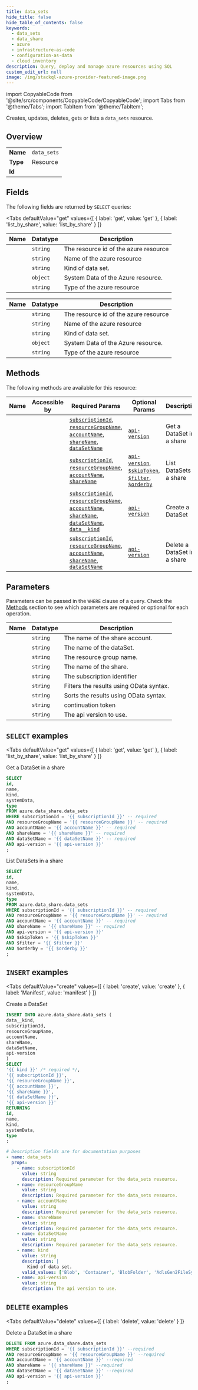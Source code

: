 ```yaml
--- 
title: data_sets
hide_title: false
hide_table_of_contents: false
keywords:
  - data_sets
  - data_share
  - azure
  - infrastructure-as-code
  - configuration-as-data
  - cloud inventory
description: Query, deploy and manage azure resources using SQL
custom_edit_url: null
image: /img/stackql-azure-provider-featured-image.png
---
```


import CopyableCode from '@site/src/components/CopyableCode/CopyableCode';
import Tabs from '@theme/Tabs';
import TabItem from '@theme/TabItem';

Creates, updates, deletes, gets or lists a <code>data_sets</code> resource.

## Overview
<table><tbody>
<tr><td><b>Name</b></td><td><code>data_sets</code></td></tr>
<tr><td><b>Type</b></td><td>Resource</td></tr>
<tr><td><b>Id</b></td><td><CopyableCode code="azure.data_share.data_sets" /></td></tr>
</tbody></table>

## Fields

The following fields are returned by `SELECT` queries:

<Tabs
    defaultValue="get"
    values={[
        { label: 'get', value: 'get' },
        { label: 'list_by_share', value: 'list_by_share' }
    ]}
>
<TabItem value="get">

<table>
<thead>
    <tr>
    <th>Name</th>
    <th>Datatype</th>
    <th>Description</th>
    </tr>
</thead>
<tbody>
<tr>
    <td><CopyableCode code="id" /></td>
    <td><code>string</code></td>
    <td>The resource id of the azure resource</td>
</tr>
<tr>
    <td><CopyableCode code="name" /></td>
    <td><code>string</code></td>
    <td>Name of the azure resource</td>
</tr>
<tr>
    <td><CopyableCode code="kind" /></td>
    <td><code>string</code></td>
    <td>Kind of data set.</td>
</tr>
<tr>
    <td><CopyableCode code="systemData" /></td>
    <td><code>object</code></td>
    <td>System Data of the Azure resource.</td>
</tr>
<tr>
    <td><CopyableCode code="type" /></td>
    <td><code>string</code></td>
    <td>Type of the azure resource</td>
</tr>
</tbody>
</table>
</TabItem>
<TabItem value="list_by_share">

<table>
<thead>
    <tr>
    <th>Name</th>
    <th>Datatype</th>
    <th>Description</th>
    </tr>
</thead>
<tbody>
<tr>
    <td><CopyableCode code="id" /></td>
    <td><code>string</code></td>
    <td>The resource id of the azure resource</td>
</tr>
<tr>
    <td><CopyableCode code="name" /></td>
    <td><code>string</code></td>
    <td>Name of the azure resource</td>
</tr>
<tr>
    <td><CopyableCode code="kind" /></td>
    <td><code>string</code></td>
    <td>Kind of data set.</td>
</tr>
<tr>
    <td><CopyableCode code="systemData" /></td>
    <td><code>object</code></td>
    <td>System Data of the Azure resource.</td>
</tr>
<tr>
    <td><CopyableCode code="type" /></td>
    <td><code>string</code></td>
    <td>Type of the azure resource</td>
</tr>
</tbody>
</table>
</TabItem>
</Tabs>

## Methods

The following methods are available for this resource:

<table>
<thead>
    <tr>
    <th>Name</th>
    <th>Accessible by</th>
    <th>Required Params</th>
    <th>Optional Params</th>
    <th>Description</th>
    </tr>
</thead>
<tbody>
<tr>
    <td><a href="#get"><CopyableCode code="get" /></a></td>
    <td><CopyableCode code="select" /></td>
    <td><a href="#parameter-subscriptionId"><code>subscriptionId</code></a>, <a href="#parameter-resourceGroupName"><code>resourceGroupName</code></a>, <a href="#parameter-accountName"><code>accountName</code></a>, <a href="#parameter-shareName"><code>shareName</code></a>, <a href="#parameter-dataSetName"><code>dataSetName</code></a></td>
    <td><a href="#parameter-api-version"><code>api-version</code></a></td>
    <td>Get a DataSet in a share</td>
</tr>
<tr>
    <td><a href="#list_by_share"><CopyableCode code="list_by_share" /></a></td>
    <td><CopyableCode code="select" /></td>
    <td><a href="#parameter-subscriptionId"><code>subscriptionId</code></a>, <a href="#parameter-resourceGroupName"><code>resourceGroupName</code></a>, <a href="#parameter-accountName"><code>accountName</code></a>, <a href="#parameter-shareName"><code>shareName</code></a></td>
    <td><a href="#parameter-api-version"><code>api-version</code></a>, <a href="#parameter-$skipToken"><code>$skipToken</code></a>, <a href="#parameter-$filter"><code>$filter</code></a>, <a href="#parameter-$orderby"><code>$orderby</code></a></td>
    <td>List DataSets in a share</td>
</tr>
<tr>
    <td><a href="#create"><CopyableCode code="create" /></a></td>
    <td><CopyableCode code="insert" /></td>
    <td><a href="#parameter-subscriptionId"><code>subscriptionId</code></a>, <a href="#parameter-resourceGroupName"><code>resourceGroupName</code></a>, <a href="#parameter-accountName"><code>accountName</code></a>, <a href="#parameter-shareName"><code>shareName</code></a>, <a href="#parameter-dataSetName"><code>dataSetName</code></a>, <a href="#parameter-data__kind"><code>data__kind</code></a></td>
    <td><a href="#parameter-api-version"><code>api-version</code></a></td>
    <td>Create a DataSet </td>
</tr>
<tr>
    <td><a href="#delete"><CopyableCode code="delete" /></a></td>
    <td><CopyableCode code="delete" /></td>
    <td><a href="#parameter-subscriptionId"><code>subscriptionId</code></a>, <a href="#parameter-resourceGroupName"><code>resourceGroupName</code></a>, <a href="#parameter-accountName"><code>accountName</code></a>, <a href="#parameter-shareName"><code>shareName</code></a>, <a href="#parameter-dataSetName"><code>dataSetName</code></a></td>
    <td><a href="#parameter-api-version"><code>api-version</code></a></td>
    <td>Delete a DataSet in a share</td>
</tr>
</tbody>
</table>

## Parameters

Parameters can be passed in the `WHERE` clause of a query. Check the [Methods](#methods) section to see which parameters are required or optional for each operation.

<table>
<thead>
    <tr>
    <th>Name</th>
    <th>Datatype</th>
    <th>Description</th>
    </tr>
</thead>
<tbody>
<tr id="parameter-accountName">
    <td><CopyableCode code="accountName" /></td>
    <td><code>string</code></td>
    <td>The name of the share account.</td>
</tr>
<tr id="parameter-dataSetName">
    <td><CopyableCode code="dataSetName" /></td>
    <td><code>string</code></td>
    <td>The name of the dataSet.</td>
</tr>
<tr id="parameter-resourceGroupName">
    <td><CopyableCode code="resourceGroupName" /></td>
    <td><code>string</code></td>
    <td>The resource group name.</td>
</tr>
<tr id="parameter-shareName">
    <td><CopyableCode code="shareName" /></td>
    <td><code>string</code></td>
    <td>The name of the share.</td>
</tr>
<tr id="parameter-subscriptionId">
    <td><CopyableCode code="subscriptionId" /></td>
    <td><code>string</code></td>
    <td>The subscription identifier</td>
</tr>
<tr id="parameter-$filter">
    <td><CopyableCode code="$filter" /></td>
    <td><code>string</code></td>
    <td>Filters the results using OData syntax.</td>
</tr>
<tr id="parameter-$orderby">
    <td><CopyableCode code="$orderby" /></td>
    <td><code>string</code></td>
    <td>Sorts the results using OData syntax.</td>
</tr>
<tr id="parameter-$skipToken">
    <td><CopyableCode code="$skipToken" /></td>
    <td><code>string</code></td>
    <td>continuation token</td>
</tr>
<tr id="parameter-api-version">
    <td><CopyableCode code="api-version" /></td>
    <td><code>string</code></td>
    <td>The api version to use.</td>
</tr>
</tbody>
</table>

## `SELECT` examples

<Tabs
    defaultValue="get"
    values={[
        { label: 'get', value: 'get' },
        { label: 'list_by_share', value: 'list_by_share' }
    ]}
>
<TabItem value="get">

Get a DataSet in a share

```sql
SELECT
id,
name,
kind,
systemData,
type
FROM azure.data_share.data_sets
WHERE subscriptionId = '{{ subscriptionId }}' -- required
AND resourceGroupName = '{{ resourceGroupName }}' -- required
AND accountName = '{{ accountName }}' -- required
AND shareName = '{{ shareName }}' -- required
AND dataSetName = '{{ dataSetName }}' -- required
AND api-version = '{{ api-version }}'
;
```
</TabItem>
<TabItem value="list_by_share">

List DataSets in a share

```sql
SELECT
id,
name,
kind,
systemData,
type
FROM azure.data_share.data_sets
WHERE subscriptionId = '{{ subscriptionId }}' -- required
AND resourceGroupName = '{{ resourceGroupName }}' -- required
AND accountName = '{{ accountName }}' -- required
AND shareName = '{{ shareName }}' -- required
AND api-version = '{{ api-version }}'
AND $skipToken = '{{ $skipToken }}'
AND $filter = '{{ $filter }}'
AND $orderby = '{{ $orderby }}'
;
```
</TabItem>
</Tabs>


## `INSERT` examples

<Tabs
    defaultValue="create"
    values={[
        { label: 'create', value: 'create' },
        { label: 'Manifest', value: 'manifest' }
    ]}
>
<TabItem value="create">

Create a DataSet 

```sql
INSERT INTO azure.data_share.data_sets (
data__kind,
subscriptionId,
resourceGroupName,
accountName,
shareName,
dataSetName,
api-version
)
SELECT 
'{{ kind }}' /* required */,
'{{ subscriptionId }}',
'{{ resourceGroupName }}',
'{{ accountName }}',
'{{ shareName }}',
'{{ dataSetName }}',
'{{ api-version }}'
RETURNING
id,
name,
kind,
systemData,
type
;
```
</TabItem>
<TabItem value="manifest">

```yaml
# Description fields are for documentation purposes
- name: data_sets
  props:
    - name: subscriptionId
      value: string
      description: Required parameter for the data_sets resource.
    - name: resourceGroupName
      value: string
      description: Required parameter for the data_sets resource.
    - name: accountName
      value: string
      description: Required parameter for the data_sets resource.
    - name: shareName
      value: string
      description: Required parameter for the data_sets resource.
    - name: dataSetName
      value: string
      description: Required parameter for the data_sets resource.
    - name: kind
      value: string
      description: |
        Kind of data set.
      valid_values: ['Blob', 'Container', 'BlobFolder', 'AdlsGen2FileSystem', 'AdlsGen2Folder', 'AdlsGen2File', 'AdlsGen1Folder', 'AdlsGen1File', 'KustoCluster', 'KustoDatabase', 'SqlDBTable', 'SqlDWTable', 'SynapseWorkspaceSqlPoolTable']
    - name: api-version
      value: string
      description: The api version to use.
```
</TabItem>
</Tabs>


## `DELETE` examples

<Tabs
    defaultValue="delete"
    values={[
        { label: 'delete', value: 'delete' }
    ]}
>
<TabItem value="delete">

Delete a DataSet in a share

```sql
DELETE FROM azure.data_share.data_sets
WHERE subscriptionId = '{{ subscriptionId }}' --required
AND resourceGroupName = '{{ resourceGroupName }}' --required
AND accountName = '{{ accountName }}' --required
AND shareName = '{{ shareName }}' --required
AND dataSetName = '{{ dataSetName }}' --required
AND api-version = '{{ api-version }}'
;
```
</TabItem>
</Tabs>
